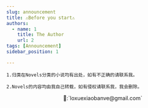 ```yaml
---
slug: announcement
title: ⚠️Before you start⚠️
authors:
  - name: 1 
    title: The Author
    url: 2
tags: [Announcement]
sidebar_position: 1

---
```


`1.归类在Novels分类的小说均有出处，如有不正确的请联系我。`

`2.Novels的内容均由我自己转载，如有侵权请联系我，我会删除。`
<center><span style={{ fontSize: '50px' }}>📮:`loxuexiaobanve@gmail.com`</span></center>


